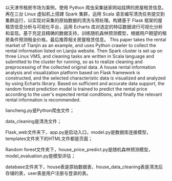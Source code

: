   以天津市租房市场为案例，使用 Python 爬虫采集链家网站挂牌的房屋租赁信息。再在三台 Linux 虚拟机上搭建 Spark 集群，运用 Scala 语言编写清洗任务提交到集群运行，以实现对采集的原始数据的清洗与预处理。构建基于 Flask 框架的屋租赁信息分析与可视化平台，运用 Echarts 库对选定的特征数据进行可视化分析和呈现。基于充足且精确的数据支持，训练随机森林预测模型，根据用户期望的租房条件预测租金价格，最后推荐相关房屋租赁信息。
  This paper takes the rental market of Tianjin as an example, and uses Python crawler to collect the rental information listed on Lianjia website. Then Spark cluster is set up on three Linux VMS, and cleaning tasks are written in Scala language and submitted to the cluster for running, so as to realize cleaning and preprocessing of the collected original data. A house rental information analysis and visualization platform based on Flask framework is constructed, and the selected characteristic data is visualized and analyzed by using Echarts library. Based on sufficient and accurate data support, the random forest prediction model is trained to predict the rental price according to the user's expected rental conditions, and finally the relevant rental information is recommended.
  
liancheng.py是Python爬虫文件；

data_cleaning是清洗文件；

Flask_web文件夹下，app.py是启动入口，model.py是数据库连接模型，templates文件夹下的HTML文件都是页面；

Random forest文件夹下，house_price_predict.py是随机森林预测模型，model_evaluation.py是模型评估；

database文件夹下，house表是原始数据表，house_data_cleaning表是清洗后存储的表，user表是用户注册与登录的表。
